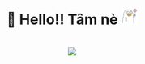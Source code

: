 <h1 align="center">👋 Hello!! Tâm nè <img src="img/tamne32x32.png" alt="Tam ne" </h1>
</p>
<p align="center"> 
    <a>
        <img src="https://media.giphy.com/media/vFKqnCdLPNOKc/giphy.gif"/>
    </a>
</p>


<!--
**ThanhTamPotter/ThanhTamPotter** is a ✨ _special_ ✨ repository because its `README.md` (this file) appears on your GitHub profile.

Here are some ideas to get you started:

- 🔭 I’m currently working on ...
- 🌱 I’m currently learning ...
- 👯 I’m looking to collaborate on ...
- 🤔 I’m looking for help with ...
- 💬 Ask me about ...
- 📫 How to reach me: ...
- 😄 Pronouns: ...
- ⚡ Fun fact: ...
-->
